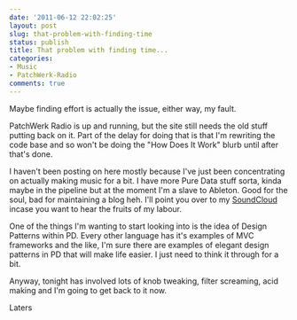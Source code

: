 ```yaml
---
date: '2011-06-12 22:02:25'
layout: post
slug: that-problem-with-finding-time
status: publish
title: That problem with finding time...
categories:
- Music
- PatchWerk-Radio
comments: true
---
```


Maybe finding effort is actually the issue, either way, my fault.

PatchWerk Radio is up and running, but the site still needs the old stuff putting back on it. Part of the delay for doing that is that I'm rewriting the code base and so won't be doing the "How Does It Work" blurb until after that's done.

I haven't been posting on here mostly because I've just been concentrating on actually making music for a bit. I have more Pure Data stuff sorta, kinda maybe in the pipeline but at the moment I'm a slave to Ableton. Good for the soul, bad for maintaining a blog heh. I'll point you over to my [SoundCloud](http://soundcloud.com/tasteforreality) incase you want to hear the fruits of my labour.

One of the things I'm wanting to start looking into is the idea of Design Patterns within PD. Every other language has it's examples of MVC frameworks and the like, I'm sure there are examples of elegant design patterns in PD that will make life easier. I just need to think it through for a bit.

Anyway, tonight has involved lots of knob tweaking, filter screaming, acid making and I'm going to get back to it now.

Laters
